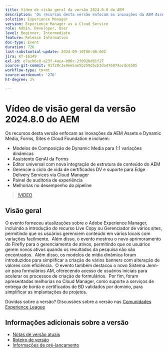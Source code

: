 ```yaml
---
title: Vídeo de visão geral da versão 2024.8.0 do AEM
description: 'Os recursos desta versão enfocam as inovações da AEM Assets e Dynamic Media, Forms, Sites e Cloud Foundation e incluem o seguinte: Modelos de composição de mídia dinâmica para variações dinâmicas 1:1 Editor universal do Forms GenAI Assistant com nova integração de estrutura de conteúdo do AEM​ Gerenciar o ciclo de vida de certificados DV e suporte para Edge Delivery Services por meio de melhorias no painel de auditoria da Cloud Manager Experience no desempenho do pipeline'
solution: Experience Manager
version: Experience Manager as a Cloud Service
role: Admin, Developer, User
level: Beginner, Intermediate
feature: Release Information
doc-type: Event
duration: 726
last-substantial-update: 2024-09-10T00:00:00Z
jira: KT-16149
exl-id: e7acb6c8-a23f-4aca-b80c-2f092bd61f27
source-git-commit: 91f20c3e9ee5ae5b259d5cb3da476974acdc6585
workflow-type: tm+mt
source-wordcount: '276'
ht-degree: 2%

---
```


# Vídeo de visão geral da versão 2024.8.0 do AEM

Os recursos desta versão enfocam as inovações da AEM Assets e Dynamic Media, Forms, Sites e Cloud Foundation e incluem:

* Modelos de Composição de Dynamic Media para 1:1 variações dinâmicas
* Assistente GenAI da Forms
* Editor universal com nova integração de estrutura de conteúdo do AEM&#x200B;
* Gerencie o ciclo de vida de certificados DV e suporte para Edge Delivery Services via Cloud Manager
* Painel de auditoria de experiência
* Melhorias no desempenho do pipeline

>[!VIDEO](https://video.tv.adobe.com/v/3433381/?learn=on)

## Visão geral

O evento forneceu atualizações sobre o Adobe Experience Manager, incluindo a introdução do recurso Live Copy ou Gerenciador de vários sites, permitindo que os usuários gerenciem conteúdo em vários locais com variações facilmente. &#x200B; Além disso, o evento mostrou o novo aprimoramento do Firefly para o gerenciamento de ativos, permitindo que os usuários gerem novos ativos quando os resultados da pesquisa não são encontrados. &#x200B; Além disso, os modelos de mídia dinâmica foram introduzidos para simplificar a criação de vários banners com alteração de valores com eficiência. &#x200B; O evento também destacou o novo Sistema Jenn-air para formulários AM, oferecendo acesso de usuários iniciais para acelerar os processos de criação de formulários. &#x200B; Por fim, foram apresentadas melhorias no Cloud Manager, como suporte a serviços de entrega de borda e certificados de BD validados por domínio, para simplificar as implantações de projetos. &#x200B;

Dúvidas sobre a versão?  Discussões sobre a versão nas [Comunidades Experience League](https://adobe.ly/4egoWgm)

## Informações adicionais sobre a versão

* [Notas de versão atuais](https://experienceleague.adobe.com/docs/experience-manager-cloud-service/content/release-notes/home.html?lang=pt-BR)
* [Roteiro de versão](https://experienceleague.adobe.com/docs/experience-manager-release-information/aem-release-updates/update-releases-roadmap.html?lang=pt-BR)
* [Informações de pré-lançamento](https://experienceleague.adobe.com/docs/experience-manager-cloud-service/content/release-notes/prerelease.html)
